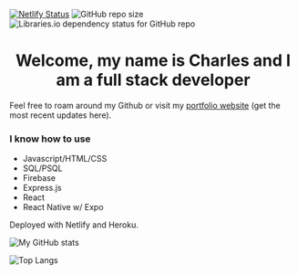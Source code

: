 
[![Netlify Status](https://api.netlify.com/api/v1/badges/6beea9b2-ccc8-455e-a87a-a848f3207f72/deploy-status)](https://app.netlify.com/sites/portfoliocpark/deploys)
![GitHub repo size](https://img.shields.io/github/repo-size/charlieboyee/portfolio)
![Libraries.io dependency status for GitHub repo](https://img.shields.io/librariesio/github/charlieboyee/portfolio)

# <div align = 'center'>Welcome, my name is Charles and I am a full stack developer</div>

Feel free to roam around my Github or visit my [portfolio website](https://portfoliocpark.netlify.app/) (get the most recent updates here).

### I know how to use
- Javascript/HTML/CSS
- SQL/PSQL
- Firebase
- Express.js
- React
- React Native w/ Expo


Deployed with Netlify and Heroku.

![My GitHub stats](https://github-readme-stats.vercel.app/api?username=charlieboyee&count_private=true&theme=radical&show_icons=true)

![Top Langs](https://github-readme-stats.vercel.app/api/top-langs/?username=charlieboyee&theme=radical)
